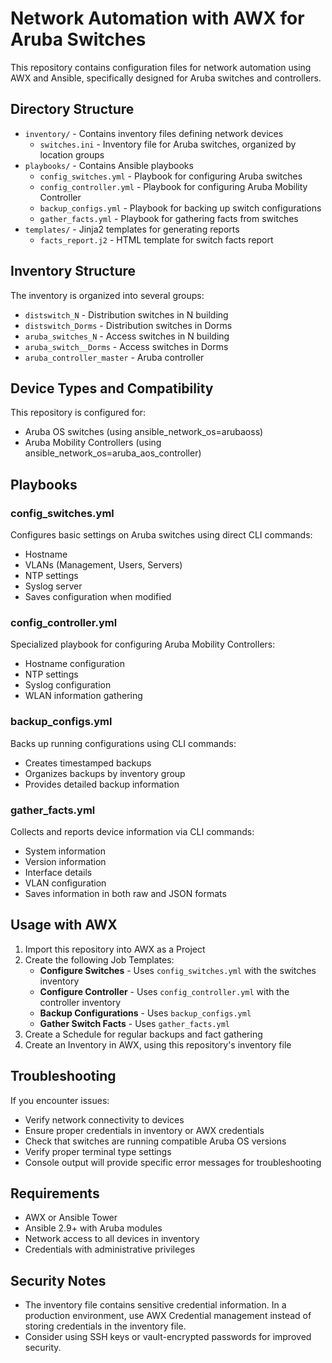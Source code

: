 # Network Automation with AWX for Aruba Switches

This repository contains configuration files for network automation using AWX and Ansible, specifically designed for Aruba switches and controllers.

## Directory Structure

- `inventory/` - Contains inventory files defining network devices
  - `switches.ini` - Inventory file for Aruba switches, organized by location groups
- `playbooks/` - Contains Ansible playbooks
  - `config_switches.yml` - Playbook for configuring Aruba switches
  - `config_controller.yml` - Playbook for configuring Aruba Mobility Controller
  - `backup_configs.yml` - Playbook for backing up switch configurations
  - `gather_facts.yml` - Playbook for gathering facts from switches
- `templates/` - Jinja2 templates for generating reports
  - `facts_report.j2` - HTML template for switch facts report

## Inventory Structure

The inventory is organized into several groups:
- `distswitch_N` - Distribution switches in N building
- `distswitch_Dorms` - Distribution switches in Dorms
- `aruba_switches_N` - Access switches in N building
- `aruba_switch__Dorms` - Access switches in Dorms
- `aruba_controller_master` - Aruba controller

## Device Types and Compatibility

This repository is configured for:
- Aruba OS switches (using ansible_network_os=arubaoss)
- Aruba Mobility Controllers (using ansible_network_os=aruba_aos_controller)

## Playbooks

### config_switches.yml
Configures basic settings on Aruba switches using direct CLI commands:
- Hostname
- VLANs (Management, Users, Servers)
- NTP settings
- Syslog server
- Saves configuration when modified

### config_controller.yml
Specialized playbook for configuring Aruba Mobility Controllers:
- Hostname configuration
- NTP settings
- Syslog configuration
- WLAN information gathering

### backup_configs.yml
Backs up running configurations using CLI commands:
- Creates timestamped backups
- Organizes backups by inventory group
- Provides detailed backup information

### gather_facts.yml
Collects and reports device information via CLI commands:
- System information
- Version information
- Interface details
- VLAN configuration
- Saves information in both raw and JSON formats

## Usage with AWX

1. Import this repository into AWX as a Project
2. Create the following Job Templates:
   - **Configure Switches** - Uses `config_switches.yml` with the switches inventory
   - **Configure Controller** - Uses `config_controller.yml` with the controller inventory
   - **Backup Configurations** - Uses `backup_configs.yml`
   - **Gather Switch Facts** - Uses `gather_facts.yml`
3. Create a Schedule for regular backups and fact gathering
4. Create an Inventory in AWX, using this repository's inventory file

## Troubleshooting

If you encounter issues:
- Verify network connectivity to devices
- Ensure proper credentials in inventory or AWX credentials
- Check that switches are running compatible Aruba OS versions
- Verify proper terminal type settings
- Console output will provide specific error messages for troubleshooting

## Requirements

- AWX or Ansible Tower
- Ansible 2.9+ with Aruba modules
- Network access to all devices in inventory
- Credentials with administrative privileges

## Security Notes

- The inventory file contains sensitive credential information. In a production environment, use AWX Credential management instead of storing credentials in the inventory file.
- Consider using SSH keys or vault-encrypted passwords for improved security.